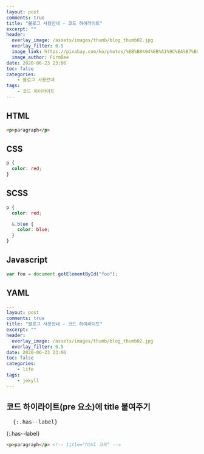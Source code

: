 ```yaml
---
layout: post
comments: true
title: "블로그 사용안내 - 코드 하이라이트"
excerpt: ""
header:
  overlay_image: /assets/images/thumb/blog_thumb02.jpg
  overlay_filter: 0.5
  image_link: https://pixabay.com/ko/photos/%EB%B8%94%EB%A1%9C%EA%B7%B8-%EC%84%9C%EC%9E%AC%EC%9D%91-%EC%9D%B8%ED%84%B0%EB%84%B7-%EC%9B%B9-793047/
  image_author: FirmBee
date: 2020-06-23 23:06
toc: false
categories:
    - 블로그 사용안내
tags:
    - 코드 하이라이트
---
```


## HTML

```html
<p>paragraph</p>
```

## CSS

```css
p {
  color: red;
}
```

## SCSS

```scss
p {
  color: red;

  &.blue {
    color: blue;
  }
}
```

## Javascript
```javascript
var foo = document.getElementById("foo");
```

## YAML
```yaml
---
layout: post
comments: true
title: "블로그 사용안내 - 코드 하이라이트"
excerpt: ""
header:
  overlay_image: /assets/images/thumb/blog_thumb02.jpg
  overlay_filter: 0.5
date: 2020-06-23 23:06
toc: false
categories:
    - life
tags:
    - jekyll
---
```

## 코드 하이라이트(pre 요소)에 title 붙여주기

<pre class="pre--example" title="markdown 코드">
  {:.has--label}
</pre>

{:.has--label}
```html
<p>paragraph</p> <!-- title="html 코드" -->
```